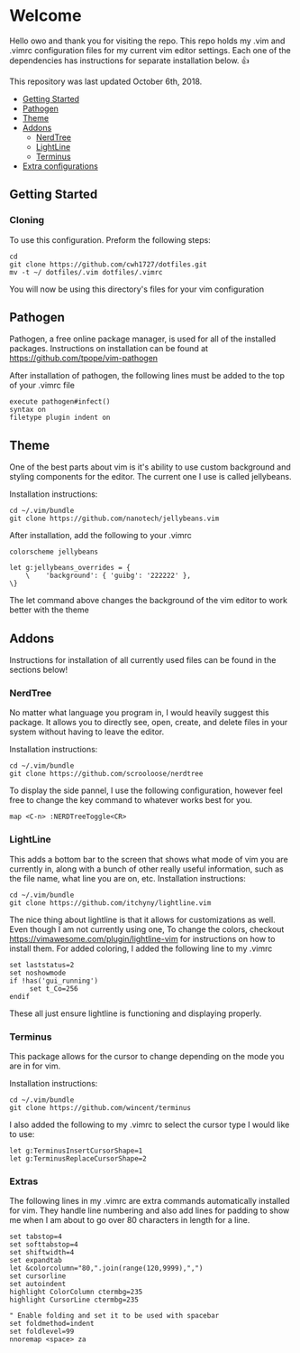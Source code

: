 # Welcome
Hello owo and thank you for visiting the repo. This repo holds my .vim and .vimrc configuration files for my current vim editor settings. Each one of the dependencies has instructions for separate installation below. :+1:

This repository was last updated October 6th, 2018.

- [Getting Started](##Getting-Started)
- [Pathogen](##Pathogen)
- [Theme](##Background)
- [Addons](##Addons)
  - [NerdTree](###NerdTree)
  - [LightLine](###LightLine)
  - [Terminus](###Terminus)
- [Extra configurations](###Extras)

## Getting Started
### Cloning

To use this configuration. Preform the following steps:
```
cd
git clone https://github.com/cwh1727/dotfiles.git
mv -t ~/ dotfiles/.vim dotfiles/.vimrc
```
You will now be using this directory's files for your vim configuration

## Pathogen

Pathogen, a free online package manager, is used for all of the installed packages. 
Instructions on installation can be found at https://github.com/tpope/vim-pathogen 

After installation of pathogen, the following lines must be added to the top of your .vimrc file
```
execute pathogen#infect()
syntax on
filetype plugin indent on
```

## Theme
One of the best parts about vim is it's ability to use custom background and styling components for the editor. The current one I use is called jellybeans. 

Installation instructions:
```
cd ~/.vim/bundle
git clone https://github.com/nanotech/jellybeans.vim
```
After installation, add the following to your .vimrc
```
colorscheme jellybeans

let g:jellybeans_overrides = {
    \    'background': { 'guibg': '222222' },
\}
```
The let command above changes the background of the vim editor to work better with the theme

## Addons
Instructions for installation of all currently used files can be found in the sections below!

### NerdTree
No matter what language you program in, I would heavily suggest this package. It allows you to directly see, open, create, and delete files in your system without having to leave the editor.

Installation instructions:
```
cd ~/.vim/bundle
git clone https://github.com/scrooloose/nerdtree
```
To display the side pannel, I use the following configuration, however feel free to change the key command to whatever works best for you.
```
map <C-n> :NERDTreeToggle<CR>
```

### LightLine
This adds a bottom bar to the screen that shows what mode of vim you are currently in, along with a bunch of other really useful information, such as the file name, what line you are on, etc.
Installation instructions:
```
cd ~/.vim/bundle
git clone https://github.com/itchyny/lightline.vim
```
The nice thing about lightline is that it allows for customizations as well. Even though I am not currently using one, To change the colors, checkout https://vimawesome.com/plugin/lightline-vim for instructions on how to install them. For added coloring, I added the following line to my .vimrc
```
set laststatus=2
set noshowmode
if !has('gui_running')
     set t_Co=256
endif
```
These all just ensure lightline is functioning and displaying properly.

### Terminus
This package allows for the cursor to change depending on the mode you are in for vim.

Installation instructions:
```
cd ~/.vim/bundle
git clone https://github.com/wincent/terminus
```

I also added the following to my .vimrc to select the cursor type I would like to use:
```
let g:TerminusInsertCursorShape=1
let g:TerminusReplaceCursorShape=2
```

### Extras
The following lines in my .vimrc are extra commands automatically installed for vim. 
They handle line numbering and also add lines for padding to show me when I am about
to go over 80 characters in length for a line.
```
set tabstop=4
set softtabstop=4
set shiftwidth=4
set expandtab
let &colorcolumn="80,".join(range(120,9999),",")
set cursorline
set autoindent
highlight ColorColumn ctermbg=235
highlight CursorLine ctermbg=235

" Enable folding and set it to be used with spacebar
set foldmethod=indent
set foldlevel=99
nnoremap <space> za
```
